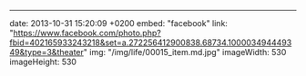 ---
date: 2013-10-31 15:20:09 +0200
embed: "facebook"
link: "https://www.facebook.com/photo.php?fbid=402165933243218&set=a.272256412900838.68734.100003494449349&type=3&theater"
img: "/img/life/00015_item.md.jpg"
imageWidth: 530
imageHeight: 530
